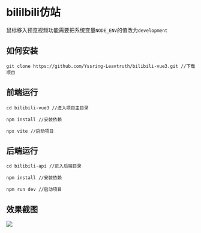 # bililbili仿站

鼠标移入预览视频功能需要把系统变量`NODE_ENV`的值改为`development`



## 如何安装

```
git clone https://github.com/Yssring-Leavtruth/bilibili-vue3.git //下载项目
```



## 前端运行

```
cd bilibili-vue3 //进入项目主目录

npm install //安装依赖

npx vite //启动项目
```



## 后端运行

```
cd bilibili-api //进入后端目录

npm install //安装依赖

npm run dev //启动项目
```



## 效果截图

![](https://s3.bmp.ovh/imgs/2022/02/c61f3d43aad97d7b.png)



